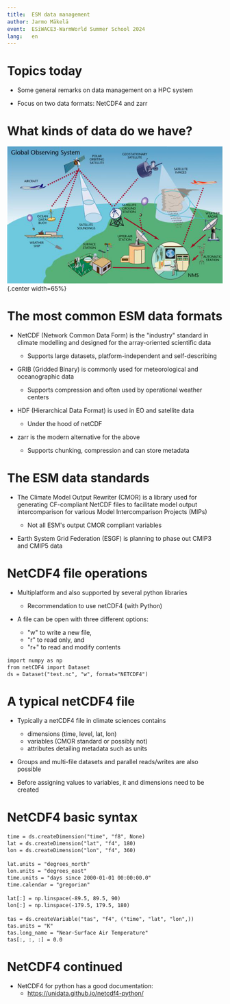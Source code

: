 ```yaml
---
title:  ESM data management
author: Jarmo Mäkelä
event:  ESiWACE3-WarmWorld Summer School 2024
lang:   en
---
```


# Topics today

- Some general remarks on data management on a HPC system

- Focus on two data formats: NetCDF4 and zarr

# What kinds of data do we have?

![<span style="font-size:50%;">https://www.climateurope.eu/wp-content/uploads/2016/03/Global_Observing_system_WMO.jpg</span>](img/Global_Observing_system_WMO.png){.center width=65%}

# The most common ESM data formats

- NetCDF (Network Common Data Form) is the "industry" standard in climate modelling and designed for the array-oriented scientific data
    - Supports large datasets, platform-independent and self-describing

- GRIB (Gridded Binary) is commonly used for meteorological and oceanographic data
    - Supports compression and often used by operational weather centers

- HDF (Hierarchical Data Format) is used in EO and satellite data
    - Under the hood of netCDF

- zarr is the modern alternative for the above
    - Supports chunking, compression and can store metadata

# The ESM data standards

- The Climate Model Output Rewriter (CMOR) is a library used for generating CF-compliant NetCDF files to facilitate model output intercomparison for various Model Intercomparison Projects (MIPs)
    - Not all ESM's output CMOR compliant variables

- Earth System Grid Federation (ESGF) is planning to phase out CMIP3 and CMIP5 data

# NetCDF4 file operations

- Multiplatform and also supported by several python libraries
    - Recommendation to use netCDF4 (with Python)

- A file can be open with three different options:
    - "w" to write a new file,
    - "r" to read only, and
    - "r+" to read and modify contents

```
import numpy as np
from netCDF4 import Dataset
ds = Dataset("test.nc", "w", format="NETCDF4")
```

# A typical netCDF4 file

- Typically a netCDF4 file in climate sciences contains
    - dimensions (time, level, lat, lon)
    - variables (CMOR standard or possibly not)
    - attributes detailing metadata such as units

- Groups and multi-file datasets and parallel reads/writes are also possible

- Before assigning values to variables, it and dimensions need to be created

# NetCDF4 basic syntax

```
time = ds.createDimension("time", "f8", None)
lat = ds.createDimension("lat", "f4", 180)
lon = ds.createDimension("lon", "f4", 360)

lat.units = "degrees_north"
lon.units = "degrees_east"
time.units = "days since 2000-01-01 00:00:00.0"
time.calendar = "gregorian"

lat[:] = np.linspace(-89.5, 89.5, 90)
lon[:] = np.linspace(-179.5, 179.5, 180)

tas = ds.createVariable("tas", "f4", ("time", "lat", "lon",))
tas.units = "K"  
tas.long_name = "Near-Surface Air Temperature"
tas[:, :, :] = 0.0 
```
# NetCDF4 continued

- NetCDF4 for python has a good documentation:
    - https://unidata.github.io/netcdf4-python/

